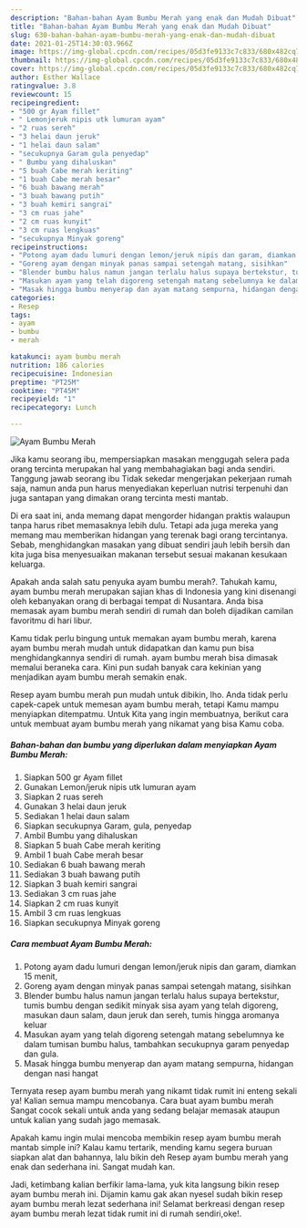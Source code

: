 ```yaml
---
description: "Bahan-bahan Ayam Bumbu Merah yang enak dan Mudah Dibuat"
title: "Bahan-bahan Ayam Bumbu Merah yang enak dan Mudah Dibuat"
slug: 630-bahan-bahan-ayam-bumbu-merah-yang-enak-dan-mudah-dibuat
date: 2021-01-25T14:30:03.966Z
image: https://img-global.cpcdn.com/recipes/05d3fe9133c7c833/680x482cq70/ayam-bumbu-merah-foto-resep-utama.jpg
thumbnail: https://img-global.cpcdn.com/recipes/05d3fe9133c7c833/680x482cq70/ayam-bumbu-merah-foto-resep-utama.jpg
cover: https://img-global.cpcdn.com/recipes/05d3fe9133c7c833/680x482cq70/ayam-bumbu-merah-foto-resep-utama.jpg
author: Esther Wallace
ratingvalue: 3.8
reviewcount: 15
recipeingredient:
- "500 gr Ayam fillet"
- " Lemonjeruk nipis utk lumuran ayam"
- "2 ruas sereh"
- "3 helai daun jeruk"
- "1 helai daun salam"
- "secukupnya Garam gula penyedap"
- " Bumbu yang dihaluskan"
- "5 buah Cabe merah keriting"
- "1 buah Cabe merah besar"
- "6 buah bawang merah"
- "3 buah bawang putih"
- "3 buah kemiri sangrai"
- "3 cm ruas jahe"
- "2 cm ruas kunyit"
- "3 cm ruas lengkuas"
- "secukupnya Minyak goreng"
recipeinstructions:
- "Potong ayam dadu lumuri dengan lemon/jeruk nipis dan garam, diamkan 15 menit,"
- "Goreng ayam dengan minyak panas sampai setengah matang, sisihkan"
- "Blender bumbu halus namun jangan terlalu halus supaya bertekstur, tumis bumbu dengan sedikit minyak sisa ayam yang telah digoreng, masukan daun salam, daun jeruk dan sereh, tumis hingga aromanya keluar"
- "Masukan ayam yang telah digoreng setengah matang sebelumnya ke dalam tumisan bumbu halus, tambahkan secukupnya garam penyedap dan gula."
- "Masak hingga bumbu menyerap dan ayam matang sempurna, hidangan dengan nasi hangat"
categories:
- Resep
tags:
- ayam
- bumbu
- merah

katakunci: ayam bumbu merah 
nutrition: 186 calories
recipecuisine: Indonesian
preptime: "PT25M"
cooktime: "PT45M"
recipeyield: "1"
recipecategory: Lunch

---
```



![Ayam Bumbu Merah](https://img-global.cpcdn.com/recipes/05d3fe9133c7c833/680x482cq70/ayam-bumbu-merah-foto-resep-utama.jpg)

Jika kamu seorang ibu, mempersiapkan masakan menggugah selera pada orang tercinta merupakan hal yang membahagiakan bagi anda sendiri. Tanggung jawab seorang ibu Tidak sekedar mengerjakan pekerjaan rumah saja, namun anda pun harus menyediakan keperluan nutrisi terpenuhi dan juga santapan yang dimakan orang tercinta mesti mantab.

Di era  saat ini, anda memang dapat mengorder hidangan praktis walaupun tanpa harus ribet memasaknya lebih dulu. Tetapi ada juga mereka yang memang mau memberikan hidangan yang terenak bagi orang tercintanya. Sebab, menghidangkan masakan yang dibuat sendiri jauh lebih bersih dan kita juga bisa menyesuaikan makanan tersebut sesuai makanan kesukaan keluarga. 



Apakah anda salah satu penyuka ayam bumbu merah?. Tahukah kamu, ayam bumbu merah merupakan sajian khas di Indonesia yang kini disenangi oleh kebanyakan orang di berbagai tempat di Nusantara. Anda bisa memasak ayam bumbu merah sendiri di rumah dan boleh dijadikan camilan favoritmu di hari libur.

Kamu tidak perlu bingung untuk memakan ayam bumbu merah, karena ayam bumbu merah mudah untuk didapatkan dan kamu pun bisa menghidangkannya sendiri di rumah. ayam bumbu merah bisa dimasak memalui beraneka cara. Kini pun sudah banyak cara kekinian yang menjadikan ayam bumbu merah semakin enak.

Resep ayam bumbu merah pun mudah untuk dibikin, lho. Anda tidak perlu capek-capek untuk memesan ayam bumbu merah, tetapi Kamu mampu menyiapkan ditempatmu. Untuk Kita yang ingin membuatnya, berikut cara untuk membuat ayam bumbu merah yang nikamat yang bisa Kamu coba.

<!--inarticleads1-->

##### Bahan-bahan dan bumbu yang diperlukan dalam menyiapkan Ayam Bumbu Merah:

1. Siapkan 500 gr Ayam fillet
1. Gunakan  Lemon/jeruk nipis utk lumuran ayam
1. Siapkan 2 ruas sereh
1. Gunakan 3 helai daun jeruk
1. Sediakan 1 helai daun salam
1. Siapkan secukupnya Garam, gula, penyedap
1. Ambil  Bumbu yang dihaluskan
1. Siapkan 5 buah Cabe merah keriting
1. Ambil 1 buah Cabe merah besar
1. Sediakan 6 buah bawang merah
1. Sediakan 3 buah bawang putih
1. Siapkan 3 buah kemiri sangrai
1. Sediakan 3 cm ruas jahe
1. Siapkan 2 cm ruas kunyit
1. Ambil 3 cm ruas lengkuas
1. Siapkan secukupnya Minyak goreng




<!--inarticleads2-->

##### Cara membuat Ayam Bumbu Merah:

1. Potong ayam dadu lumuri dengan lemon/jeruk nipis dan garam, diamkan 15 menit,
1. Goreng ayam dengan minyak panas sampai setengah matang, sisihkan
1. Blender bumbu halus namun jangan terlalu halus supaya bertekstur, tumis bumbu dengan sedikit minyak sisa ayam yang telah digoreng, masukan daun salam, daun jeruk dan sereh, tumis hingga aromanya keluar
1. Masukan ayam yang telah digoreng setengah matang sebelumnya ke dalam tumisan bumbu halus, tambahkan secukupnya garam penyedap dan gula.
1. Masak hingga bumbu menyerap dan ayam matang sempurna, hidangan dengan nasi hangat




Ternyata resep ayam bumbu merah yang nikamt tidak rumit ini enteng sekali ya! Kalian semua mampu mencobanya. Cara buat ayam bumbu merah Sangat cocok sekali untuk anda yang sedang belajar memasak ataupun untuk kalian yang sudah jago memasak.

Apakah kamu ingin mulai mencoba membikin resep ayam bumbu merah mantab simple ini? Kalau kamu tertarik, mending kamu segera buruan siapkan alat dan bahannya, lalu bikin deh Resep ayam bumbu merah yang enak dan sederhana ini. Sangat mudah kan. 

Jadi, ketimbang kalian berfikir lama-lama, yuk kita langsung bikin resep ayam bumbu merah ini. Dijamin kamu gak akan nyesel sudah bikin resep ayam bumbu merah lezat sederhana ini! Selamat berkreasi dengan resep ayam bumbu merah lezat tidak rumit ini di rumah sendiri,oke!.

